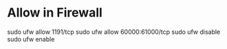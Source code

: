 # Allow in Firewall
sudo ufw allow 1191/tcp
sudo ufw allow 60000:61000/tcp
sudo ufw disable
sudo ufw enable